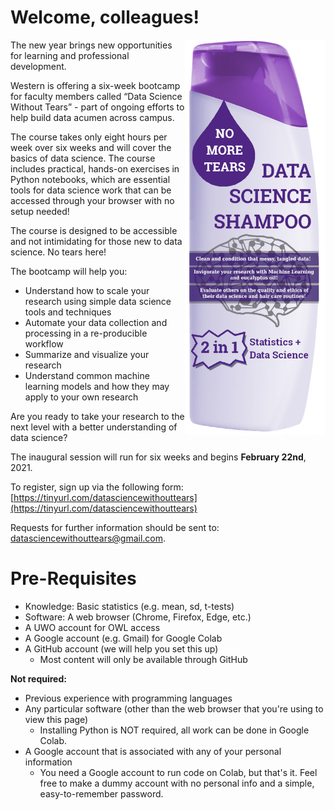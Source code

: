 # Welcome, colleagues!

<img align="right" src="shampoobottle.png" width=225px>

The new year brings new opportunities for learning and professional development.
 
Western is offering a six-week bootcamp for faculty members called “Data Science Without Tears” - part of ongoing efforts to help build data acumen across campus.
 
The course takes only eight hours per week over six weeks and will cover the basics of data science. The course includes practical, hands-on exercises in Python notebooks, which are essential tools for data science work that can be accessed through your browser with no setup needed!
 
The course is designed to be accessible and not intimidating for those new to data science. No tears here!
 
The bootcamp will help you:
 
- Understand how to scale your research using simple data science tools and techniques
- Automate your data collection and processing in a re-producible workflow
- Summarize and visualize your research
- Understand common machine learning models and how they may apply to your own research
 
Are you ready to take your research to the next level with a better understanding of data science?

The inaugural session will run for six weeks and begins **February 22nd**, 2021.

To register, sign up via the following form: [https://tinyurl.com/datasciencewithouttears](https://tinyurl.com/datasciencewithouttears)

Requests for further information should be sent to: [datasciencewithouttears@gmail.com](mailto:datasciencewithouttears@gmail.com).

# Pre-Requisites

- Knowledge: Basic statistics (e.g. mean, sd, t-tests)
- Software: A web browser (Chrome, Firefox, Edge, etc.)
- A UWO account for OWL access
- A Google account (e.g. Gmail) for Google Colab
- A GitHub account (we will help you set this up)
    - Most content will only be available through GitHub

**Not required:**

- Previous experience with programming languages
- Any particular software (other than the web browser that you're using to view this page)
    - Installing Python is NOT required, all work can be done in Google Colab.
- A Google account that is associated with any of your personal information
    - You need a Google account to run code on Colab, but that's it. Feel free to make a dummy account with no personal info and a simple, easy-to-remember password.



<!---

# Navigation Information

This is the public-facing website for this bootcamp. Once you've registered for the boocamps (and a GitHub account), you'll be able to see (most of) the content on [the GitHub page](https://github.com/DS-Without-Tears).

For the activities and assessments, we may ask you to submit work by uploading them to a GitHub repository. You'll need to create this repository as a part of the [DS-Without-Tears](https://github.com/DS-Without-Tears) organization. Please see the file CreatingGitHubRepos.md in [this repository](https://github.com/DS-Without-Tears/2021-Winter-Content) for a description of this process (only successfully registerd participants will be able to open that link).

OWL will be our main venue for disseminating information. We've set up TODO lists, assessment instructions, and bonus videos to explain some of the more difficult concepts. Once registered, you'll be added to the OWL site.
--->

